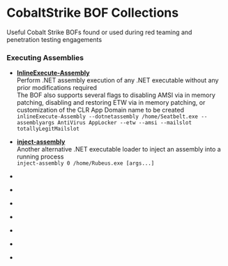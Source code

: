 # CobaltStrike BOF Collections
Useful Cobalt Strike BOFs found or used during red teaming and penetration testing engagements

### Executing Assemblies

- [**InlineExecute-Assembly**](https://github.com/anthemtotheego/InlineExecute-Assembly)<br />
Perform .NET assembly execution of any .NET executable without any prior modifications required<br />
The BOF also supports several flags to disabling AMSI via in memory patching, disabling and restoring ETW via in memory patching, or customization of the CLR App Domain name to be created
```inlineExecute-Assembly --dotnetassembly /home/Seatbelt.exe --assemblyargs AntiVirus AppLocker --etw --amsi --mailslot totallyLegitMailslot```

- [**inject-assembly**](https://github.com/kyleavery/inject-assembly)<br />
Another alternative .NET executable loader to inject an assembly into a running process<br />
```inject-assembly 0 /home/Rubeus.exe [args...]```

- []()

- []()

- []()

- []()

- []()

- []()

- []()
